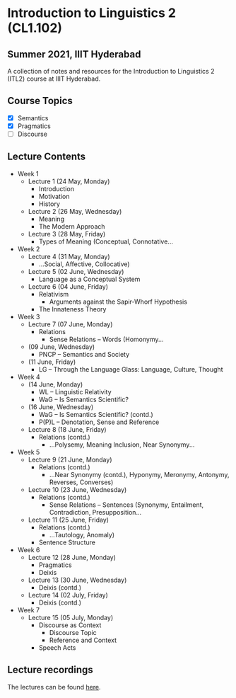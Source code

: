 # Introduction to Linguistics 2 (CL1.102)
## Summer 2021, IIIT Hyderabad

A collection of notes and resources for the Introduction to Linguistics 2 (ITL2) course at IIIT Hyderabad.

## Course Topics
- [x] Semantics
- [x] Pragmatics
- [ ] Discourse

## Lecture Contents
* Week 1
    * Lecture 1 (24 May, Monday)
        - Introduction
        - Motivation
        - History
    * Lecture 2 (26 May, Wednesday)
        - Meaning
        - The Modern Approach
    * Lecture 3 (28 May, Friday)
        - Types of Meaning (Conceptual, Connotative...
* Week 2
    * Lecture 4 (31 May, Monday)
        - ...Social, Affective, Collocative)
    * Lecture 5 (02 June, Wednesday)
        - Language as a Conceptual System
    * Lecture 6 (04 June, Friday)
        - Relativism
            - Arguments against the Sapir-Whorf Hypothesis
        - The Innateness Theory
* Week 3
    * Lecture 7 (07 June, Monday)
        - Relations
            - Sense Relations – Words (Homonymy...
    * (09 June, Wednesday)
        - PNCP – Semantics and Society
    * (11 June, Friday)
        - LG – Through the Language Glass: Language, Culture, Thought
* Week 4
    * (14 June, Monday)
        - WL – Linguistic Relativity
        - WaG – Is Semantics Scientific?
    * (16 June, Wednesday)
        - WaG – Is Semantics Scientific? (contd.)
        - P(P)L – Denotation, Sense and Reference
    * Lecture 8 (18 June, Friday)
        - Relations (contd.)
            - ...Polysemy, Meaning Inclusion, Near Synonymy...  
* Week 5
    * Lecture 9 (21 June, Monday)
        - Relations (contd.)
            - ...Near Synonymy (contd.), Hyponymy, Meronymy, Antonymy, Reverses, Converses)
    * Lecture 10 (23 June, Wednesday)
        - Relations (contd.)
            - Sense Relations – Sentences (Synonymy, Entailment, Contradiction, Presupposition...
    * Lecture 11 (25 June, Friday)
        - Relations (contd.)
            - ...Tautology, Anomaly)
        - Sentence Structure
* Week 6
    * Lecture 12 (28 June, Monday)
        - Pragmatics
        - Deixis
    * Lecture 13 (30 June, Wednesday)
        - Deixis (contd.)
    * Lecture 14 (02 July, Friday)
        - Deixis (contd.)
* Week 7
    * Lecture 15 (05 July, Monday)
        - Discourse as Context
            - Discourse Topic
            - Reference and Context
        - Speech Acts
        
        
## Lecture recordings
The lectures can be found [here](https://web.microsoftstream.com/user/73883361-dea3-4d91-8989-a18e4e3920d5).

